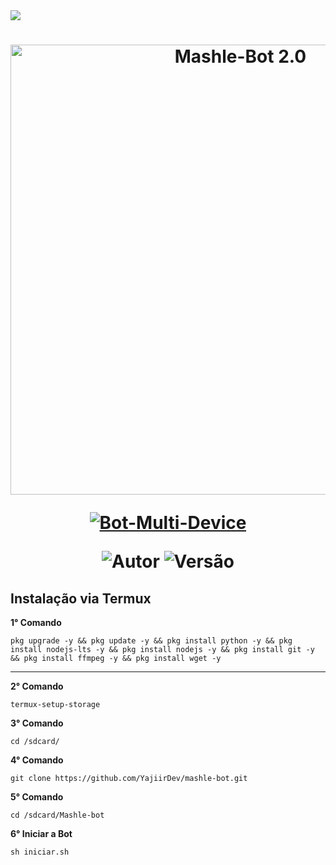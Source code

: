 <img src="https://readme-typing-svg.herokuapp.com/?font=mono&size=30&duration=4000&color=FF4500&center=falso&vCenter=falso&lines=Mashle-Bot;Bot+Multi+Device;500+Comandos+2023">      

<h1 align="center">
<p>
<img src= "https://telegra.ph/file/c20aabb47a75bb3b42ab2.jpg" alt="Mashle-Bot 2.0" width="720">
</p>

<p align="center">
<a href="#"><img title="Bot-Multi-Device" src="https://img.shields.io/badge/Bot•Multi•Device-blue?&style=for-the-badge"></a>
</p>

<p align="center">
<img title="Autor" src="https://img.shields.io/badge/Autor-@YajiirDev-orange.svg?style=for-the-badge&logo=github"></a>
<img title="Versão" src="https://img.shields.io/badge/Versão-1.0.0-orange.svg?style=for-the-badge&logo=github"></a>
</p>

## Instalação via Termux
**1° Comando**
```
pkg upgrade -y && pkg update -y && pkg install python -y && pkg install nodejs-lts -y && pkg install nodejs -y && pkg install git -y && pkg install ffmpeg -y && pkg install wget -y
```
---------------------------

**2° Comando**
```
termux-setup-storage
```
**3° Comando**
```
cd /sdcard/
```
**4° Comando**
```
git clone https://github.com/YajiirDev/mashle-bot.git
```
**5° Comando**
```
cd /sdcard/Mashle-bot
```

**6° Iniciar a Bot**
```
sh iniciar.sh
```
